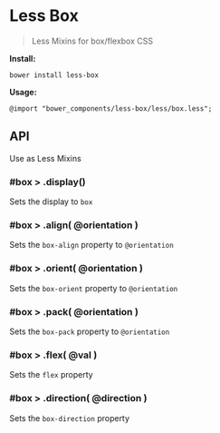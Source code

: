 # Less Box

> Less Mixins for box/flexbox CSS

__Install:__

```
bower install less-box
```

__Usage:__

```less
@import "bower_components/less-box/less/box.less";
```

## API

Use as Less Mixins

### #box > .display()

Sets the display to `box`

### #box > .align( @orientation )

Sets the `box-align` property to `@orientation`

### #box > .orient( @orientation )

Sets the `box-orient` property to `@orientation`

### #box > .pack( @orientation )

Sets the `box-pack` property to `@orientation`

### #box > .flex( @val )

Sets the `flex` property

### #box > .direction( @direction )

Sets the `box-direction` property
